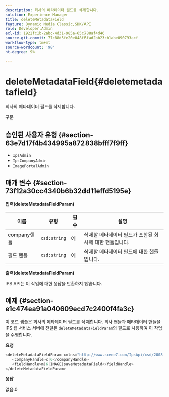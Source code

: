 ```yaml
---
description: 회사의 메타데이터 필드를 삭제합니다.
solution: Experience Manager
title: deleteMetadataField
feature: Dynamic Media Classic,SDK/API
role: Developer,Admin
exl-id: 1922fc1b-2abc-4d31-985a-65c788af4d46
source-git-commit: 77c88d5fe20e048f6fad2bb23cb1abe090793acf
workflow-type: tm+mt
source-wordcount: '98'
ht-degree: 9%

---
```


# deleteMetadataField{#deletemetadatafield}

회사의 메타데이터 필드를 삭제합니다.

구문

## 승인된 사용자 유형 {#section-63e7d17f4b434995a872838bfff7f9ff}

* `IpsAdmin`
* `IpsCompanyAdmin`
* `ImagePortalAdmin`

## 매개 변수 {#section-73f12a30cc4340b6b32dd11effd5195e}

**입력(deleteMetadataFieldParam)**

| 이름 | 유형 | 필수 | 설명 |
|---|---|---|---|
| company핸들 | `xsd:string` | 예 | 삭제할 메타데이터 필드가 포함된 회사에 대한 핸들입니다. |
| 필드 핸들 | `xsd:string` | 예 | 삭제할 메타데이터 필드에 대한 핸들입니다. |

**출력(deleteMetadataFieldParam)**

IPS API는 이 작업에 대한 응답을 반환하지 않습니다.

## 예제 {#section-e1c474ea91a040609ecd7c2400f4fa3c}

이 코드 샘플은 회사의 메타데이터 필드를 삭제합니다. 회사 핸들과 메타데이터 핸들을 IPS 웹 서비스 서버에 전달된 `deleteMetadataFieldParam`의 필드로 사용하여 이 작업을 수행합니다.

**요청**

```java
<deleteMetadataFieldParam xmlns="http://www.scene7.com/IpsApi/xsd/2008-01-15">
   <companyHandle>c|6</companyHandle>
   <fieldHandle>m|6|IMAGE|saveMetadataField</fieldHandle>
</deleteMetadataFieldParam>
```

**응답**

없음.0
